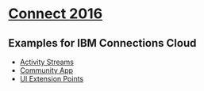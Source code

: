 # [Connect 2016](http://www-01.ibm.com/software/collaboration/events/connect/)

## Examples for IBM Connections Cloud


- [Activity Streams](./activity-streams)
- [Community App](./community-app)
- [UI Extension Points](./ui-extension-points)